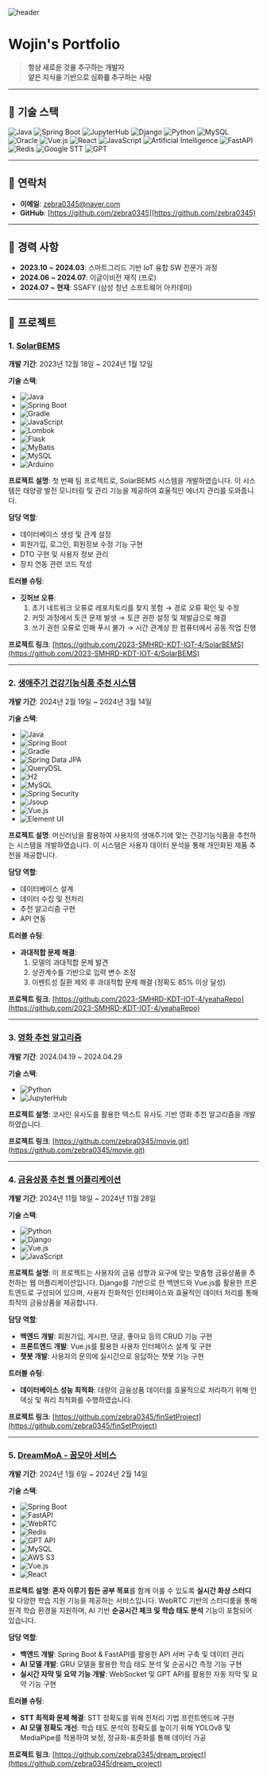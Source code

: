 ![header](https://capsule-render.vercel.app/api?type=slice&color=auto&text=wojin's%20Portfolio&fontAlign=70&rotate=13&fontAlignY=25&desc=Welcome%20to%20my%20portfolio!&descAlign=70.&descAlignY=44)

# Wojin's Portfolio

> **항상 새로운 것을 추구하는 개발자**  
> **얕은 지식을 기반으로 심화를 추구하는 사람**

---

## 📌 기술 스택

![Java](https://img.shields.io/badge/Java-ED8B00?style=flat-square&logo=java&logoColor=white)
![Spring Boot](https://img.shields.io/badge/Spring%20Boot-6DB33F?style=flat-square&logo=spring-boot&logoColor=white)
![JupyterHub](https://img.shields.io/badge/JupyterHub-F37626?style=flat-square&logo=jupyter&logoColor=white)
![Django](https://img.shields.io/badge/Django-092E20?style=flat-square&logo=django&logoColor=white)
![Python](https://img.shields.io/badge/Python-3776AB?style=flat-square&logo=python&logoColor=white)
![MySQL](https://img.shields.io/badge/MySQL-4479A1?style=flat-square&logo=mysql&logoColor=white)
![Oracle](https://img.shields.io/badge/Oracle-F80000?style=flat-square&logo=oracle&logoColor=white)
![Vue.js](https://img.shields.io/badge/Vue.js-4FC08D?style=flat-square&logo=vue.js&logoColor=white)
![React](https://img.shields.io/badge/React-61DAFB?style=flat-square&logo=react&logoColor=white)
![JavaScript](https://img.shields.io/badge/JavaScript-F7DF1E?style=flat-square&logo=javascript&logoColor=white)
![Artificial Intelligence](https://img.shields.io/badge/AI-000000?style=flat-square&logo=ai&logoColor=white)
![FastAPI](https://img.shields.io/badge/FastAPI-009688?style=flat-square&logo=fastapi&logoColor=white)
![Redis](https://img.shields.io/badge/Redis-DC382D?style=flat-square&logo=redis&logoColor=white)
![Google STT](https://img.shields.io/badge/Google%20STT-4285F4?style=flat-square&logo=google&logoColor=white)
![GPT](https://img.shields.io/badge/GPT-412991?style=flat-square&logo=openai&logoColor=white)

---

## 📌 연락처

- **이메일**: [zebra0345@naver.com](mailto:zebra0345@naver.com)
- **GitHub**: [https://github.com/zebra0345](https://github.com/zebra0345)

---

## 📌 경력 사항

- **2023.10 ~ 2024.03**: 스마트그리드 기반 IoT 융합 SW 전문가 과정
- **2024.06 ~ 2024.07**: 이글이비전 재직 (프로)
- **2024.07 ~ 현재**: SSAFY (삼성 청년 소프트웨어 아카데미)

---

## 📌 프로젝트

### 1. [SolarBEMS](https://github.com/2023-SMHRD-KDT-IOT-4/SolarBEMS)

**개발 기간**: 2023년 12월 18일 ~ 2024년 1월 12일

**기술 스택**:
- ![Java](https://img.shields.io/badge/Java-ED8B00?style=for-the-badge&logo=java&logoColor=white)
- ![Spring Boot](https://img.shields.io/badge/Spring%20Boot-6DB33F?style=for-the-badge&logo=spring-boot&logoColor=white)
- ![Gradle](https://img.shields.io/badge/Gradle-02303A?style=for-the-badge&logo=gradle&logoColor=white)
- ![JavaScript](https://img.shields.io/badge/JavaScript-F7DF1E?style=for-the-badge&logo=javascript&logoColor=white)
- ![Lombok](https://img.shields.io/badge/Lombok-9C1A22?style=for-the-badge&logo=lombok&logoColor=white)
- ![Flask](https://img.shields.io/badge/Flask-000000?style=for-the-badge&logo=flask&logoColor=white)
- ![MyBatis](https://img.shields.io/badge/MyBatis-000000?style=for-the-badge&logo=mybatis&logoColor=white)
- ![MySQL](https://img.shields.io/badge/MySQL-4479A1?style=for-the-badge&logo=mysql&logoColor=white)
- ![Arduino](https://img.shields.io/badge/Arduino-00979D?style=for-the-badge&logo=arduino&logoColor=white)

**프로젝트 설명**:
첫 번째 팀 프로젝트로, SolarBEMS 시스템을 개발하였습니다. 이 시스템은 태양광 발전 모니터링 및 관리 기능을 제공하여 효율적인 에너지 관리를 도와줍니다.

**담당 역할**:
- 데이터베이스 생성 및 관계 설정
- 회원가입, 로그인, 회원정보 수정 기능 구현
- DTO 구현 및 사용자 정보 관리
- 장치 연동 관련 코드 작성

**트러블 슈팅**:
- **깃허브 오류**:
  1. 초기 네트워크 오류로 레포지토리를 찾지 못함 → 경로 오류 확인 및 수정
  2. 커밋 과정에서 토큰 문제 발생 → 토큰 권한 설정 및 재발급으로 해결
  3. 쓰기 권한 오류로 인해 푸시 불가 → 시간 관계상 한 컴퓨터에서 공동 작업 진행

**프로젝트 링크**: [https://github.com/2023-SMHRD-KDT-IOT-4/SolarBEMS](https://github.com/2023-SMHRD-KDT-IOT-4/SolarBEMS)

---

### 2. [생애주기 건강기능식품 추천 시스템](https://github.com/2023-SMHRD-KDT-IOT-4/yeahaRepo)

**개발 기간**: 2024년 2월 19일 ~ 2024년 3월 14일

**기술 스택**:
- ![Java](https://img.shields.io/badge/Java-ED8B00?style=for-the-badge&logo=java&logoColor=white)
- ![Spring Boot](https://img.shields.io/badge/Spring%20Boot-6DB33F?style=for-the-badge&logo=spring-boot&logoColor=white)
- ![Gradle](https://img.shields.io/badge/Gradle-02303A?style=for-the-badge&logo=gradle&logoColor=white)
- ![Spring Data JPA](https://img.shields.io/badge/Spring%20Data%20JPA-6DB33F?style=for-the-badge&logo=spring&logoColor=white)
- ![QueryDSL](https://img.shields.io/badge/QueryDSL-000000?style=for-the-badge&logo=querydsl&logoColor=white)
- ![H2](https://img.shields.io/badge/H2-0072C6?style=for-the-badge&logo=h2&logoColor=white)
- ![MySQL](https://img.shields.io/badge/MySQL-4479A1?style=for-the-badge&logo=mysql&logoColor=white)
- ![Spring Security](https://img.shields.io/badge/Spring%20Security-6DB33F?style=for-the-badge&logo=spring-security&logoColor=white)
- ![Jsoup](https://img.shields.io/badge/Jsoup-000000?style=for-the-badge&logo=jsoup&logoColor=white)
- ![Vue.js](https://img.shields.io/badge/Vue.js-4FC08D?style=for-the-badge&logo=vue.js&logoColor=white)
- ![Element UI](https://img.shields.io/badge/Element%20UI-409EFF?style=for-the-badge&logo=element&logoColor=white)

**프로젝트 설명**:
머신러닝을 활용하여 사용자의 생애주기에 맞는 건강기능식품을 추천하는 시스템을 개발하였습니다. 이 시스템은 사용자 데이터 분석을 통해 개인화된 제품 추천을 제공합니다.

**담당 역할**:
- 데이터베이스 설계
- 데이터 수집 및 전처리
- 추천 알고리즘 구현
- API 연동

**트러블 슈팅**:
- **과대적합 문제 해결**:
  1. 모델의 과대적합 문제 발견
  2. 상관계수를 기반으로 입력 변수 조정
  3. 이벤트성 질환 제외 후 과대적합 문제 해결 (정확도 85% 이상 달성)

**프로젝트 링크**: [https://github.com/2023-SMHRD-KDT-IOT-4/yeahaRepo](https://github.com/2023-SMHRD-KDT-IOT-4/yeahaRepo)

---

### 3. [영화 추천 알고리즘](https://github.com/zebra0345/movie.git)

**개발 기간**: 2024.04.19 ~ 2024.04.29

**기술 스택**: 
- ![Python](https://img.shields.io/badge/Python-3776AB?style=for-the-badge&logo=python&logoColor=white)
- ![JupyterHub](https://img.shields.io/badge/JupyterHub-F37626?style=flat-square&logo=jupyter&logoColor=white)

**프로젝트 설명**: 
코사인 유사도를 활용한 텍스트 유사도 기반 영화 추천 알고리즘을 개발하였습니다.

**프로젝트 링크**: [https://github.com/zebra0345/movie.git](https://github.com/zebra0345/movie.git)


---

### 4. [금융상품 추천 웹 어플리케이션](https://github.com/zebra0345/finSetProject)

**개발 기간**: 2024년 11월 18일 ~ 2024년 11월 28일

**기술 스택**:
- ![Python](https://img.shields.io/badge/Python-3776AB?style=for-the-badge&logo=python&logoColor=white)
- ![Django](https://img.shields.io/badge/Django-092E20?style=for-the-badge&logo=django&logoColor=white)
- ![Vue.js](https://img.shields.io/badge/Vue.js-4FC08D?style=for-the-badge&logo=vue.js&logoColor=white)
- ![JavaScript](https://img.shields.io/badge/JavaScript-F7DF1E?style=for-the-badge&logo=javascript&logoColor=white)

**프로젝트 설명**:
이 프로젝트는 사용자의 금융 성향과 요구에 맞는 맞춤형 금융상품을 추천하는 웹 어플리케이션입니다. Django를 기반으로 한 백엔드와 Vue.js를 활용한 프론트엔드로 구성되어 있으며, 사용자 친화적인 인터페이스와 효율적인 데이터 처리를 통해 최적의 금융상품을 제공합니다.

**담당 역할**:
- **백엔드 개발**: 회원가입, 게시판, 댓글, 좋아요 등의 CRUD 기능 구현
- **프론트엔드 개발**: Vue.js를 활용한 사용자 인터페이스 설계 및 구현
- **챗봇 개발**: 사용자의 문의에 실시간으로 응답하는 챗봇 기능 구현

**트러블 슈팅**:
- **데이터베이스 성능 최적화**: 대량의 금융상품 데이터를 효율적으로 처리하기 위해 인덱싱 및 쿼리 최적화를 수행하였습니다.

**프로젝트 링크**: [https://github.com/zebra0345/finSetProject](https://github.com/zebra0345/finSetProject)

---

### 5. [DreamMoA - 꿈모아 서비스](https://github.com/zebra0345/dream_project)

**개발 기간**: 2024년 1월 6일 ~ 2024년 2월 14일

**기술 스택**:
- ![Spring Boot](https://img.shields.io/badge/Spring%20Boot-6DB33F?style=for-the-badge&logo=spring-boot&logoColor=white)
- ![FastAPI](https://img.shields.io/badge/FastAPI-009688?style=for-the-badge&logo=fastapi&logoColor=white)
- ![WebRTC](https://img.shields.io/badge/WebRTC-333333?style=for-the-badge&logo=&logoColor=white)
- ![Redis](https://img.shields.io/badge/Redis-DC382D?style=for-the-badge&logo=redis&logoColor=white)
- ![GPT API](https://img.shields.io/badge/GPT-412991?style=for-the-badge&logo=openai&logoColor=white)
- ![MySQL](https://img.shields.io/badge/MySQL-4479A1?style=for-the-badge&logo=mysql&logoColor=white)
- ![AWS S3](https://img.shields.io/badge/AWS%20S3-569A31?style=for-the-badge&logo=amazons3&logoColor=white)
- ![Vue.js](https://img.shields.io/badge/Vue.js-4FC08D?style=for-the-badge&logo=vue.js&logoColor=white)
- ![React](https://img.shields.io/badge/React-61DAFB?style=for-the-badge&logo=react&logoColor=white)

**프로젝트 설명**: **혼자 이루기 힘든 공부 목표**를 함께 이룰 수 있도록 **실시간 화상 스터디** 및 다양한 학습 지원 기능을 제공하는 서비스입니다. WebRTC 기반의 스터디룸을 통해 원격 학습 환경을 지원하며, AI 기반 **순공시간 체크 및 학습 태도 분석** 기능이 포함되어 있습니다.

**담당 역할**:
- **백엔드 개발**: Spring Boot & FastAPI를 활용한 API 서버 구축 및 데이터 관리
- **AI 모델 개발**: GRU 모델을 활용한 학습 태도 분석 및 순공시간 측정 기능 구현
- **실시간 자막 및 요약 기능 개발**: WebSocket 및 GPT API를 활용한 자동 자막 및 요약 기능 구현

**트러블 슈팅**:
- **STT 최적화 문제 해결**: STT 정확도를 위해 전처리 기법 프런트엔드에 구현
- **AI 모델 정확도 개선**: 학습 태도 분석의 정확도를 높이기 위해 YOLOv8 및 MediaPipe를 적용하여 보정, 정규화-표준화를 통해 데이터 가공

**프로젝트 링크**: [https://github.com/zebra0345/dream_project](https://github.com/zebra0345/dream_project)

